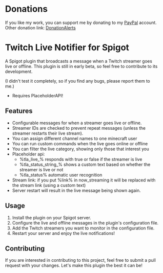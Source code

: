 # Donations
If you like my work, you can support me by donating to my [PayPal](https://paypal.me/ax3lt) account.<br>
Other donation link: [DonationAlerts](https://www.donationalerts.com/r/ax3lt)
 
# Twitch Live Notifier for Spigot

A Spigot plugin that broadcasts a message when a Twitch streamer goes live or offline. This plugin is still in early beta, so feel free to contribute to its development.

(I didn't test it completely, so if you find any bugs, please report them to me.)

- Requires PlaceholderAPI!

## Features
- Configurable messages for when a streamer goes live or offline.
- Streamer IDs are checked to prevent repeat messages (unless the streamer restarts their live stream).
- You can assign different channel names to one minecraft user
- You can run custom commands when the live goes online or offline
- You can filter the live category, showing only those that interest you
- Placeholder api:
  - %tla_live_<mcUsername>% responds with true or false if the streamer is live
  - %tla_status_string_<mcUsername>% shows a custom text based on whether the streamer is live or not
  - %tla_status% automatic user recognition
- Stream link: if you put %link% in now_streaming it will be replaced with the stream link (using a custom text)
- Server restart will result in the live message being shown again.

## Usage
1. Install the plugin on your Spigot server.
2. Configure the live and offline messages in the plugin's configuration file.
3. Add the Twitch streamers you want to monitor in the configuration file.
4. Restart your server and enjoy the live notifications!

## Contributing
If you are interested in contributing to this project, feel free to submit a pull request with your changes. Let's make this plugin the best it can be!

